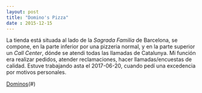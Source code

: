 ```yaml
---
layout: post
title: "Domino's Pizza"
date : 2015-12-15
---
```


La tienda está situada al lado de la *Sagrada Familia* de Barcelona, se compone, en la parte inferior por una pizzeria normal, y en la parte superior un *Call Center*, dónde se atendi todas las llamadas de Catalunya. Mi función era realizar pedidos, atender reclamaciones, hacer llamadas/encuestas de calidad.
Estuve trabajando asta el 2017-06-20, cuando pedí una excedencia por motivos personales.

[Dominos](https://github.com/isx47590131/isx47590131.github.io/blob/master/img/dominos.png "Dominos")(#)


